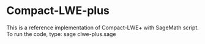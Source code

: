 # Compact-LWE-plus
This is a reference implementation of Compact-LWE+ with SageMath script.  
To run the code, type:
  sage clwe-plus.sage
